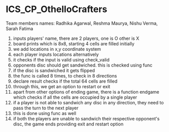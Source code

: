 # ICS_CP_OthelloCrafters
Team members names: Radhika Agarwal, Reshma Maurya, Nishu Verma, Sarah Fatima

1. inputs players' name, there are 2 players, one is O other is X
2. board prints which is 8x8, starting 4 cells are filled initially
3. we add locations in x,y coordinate system
4. each player inputs locations alternatively
5. it checks if the input is valid using check_valid
6. opponents disc should get sandwiched. this is checked using func
7. if the disc is sandwiched it gets flipped
8. the func is called 8 times, to check in 8 directions
9. declare result checks if the total 64 cells are filled
10. through this, we get an option to restart or exit
11. apart from other options of ending game, there is a function endgame which checks if all the cells are occupied by a single player
12. if a player is not able to sandwich any disc in any direction, they need to pass the turn to the next player
13. this is done using func as well
14. if both the players are unable to sandwich their respective opponent's disc, the game ends providing exit and restart option
